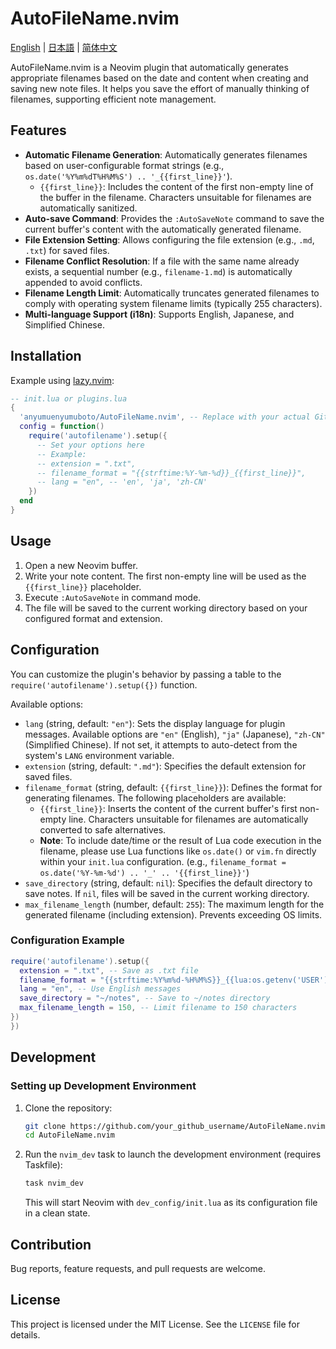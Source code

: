 # AutoFileName.nvim

[English](README.md) | [日本語](doc/README_ja.md) | [简体中文](doc/README_zh-CN.md)

AutoFileName.nvim is a Neovim plugin that automatically generates appropriate filenames based on the date and content when creating and saving new note files. It helps you save the effort of manually thinking of filenames, supporting efficient note management.

## Features

*   **Automatic Filename Generation**: Automatically generates filenames based on user-configurable format strings (e.g., `os.date('%Y%m%dT%H%M%S') .. '_{{first_line}}'`).
    *   `{{first_line}}`: Includes the content of the first non-empty line of the buffer in the filename. Characters unsuitable for filenames are automatically sanitized.
*   **Auto-save Command**: Provides the `:AutoSaveNote` command to save the current buffer's content with the automatically generated filename.
*   **File Extension Setting**: Allows configuring the file extension (e.g., `.md`, `.txt`) for saved files.
*   **Filename Conflict Resolution**: If a file with the same name already exists, a sequential number (e.g., `filename-1.md`) is automatically appended to avoid conflicts.
*   **Filename Length Limit**: Automatically truncates generated filenames to comply with operating system filename limits (typically 255 characters).
*   **Multi-language Support (i18n)**: Supports English, Japanese, and Simplified Chinese.

## Installation

Example using [lazy.nvim](https://github.com/folke/lazy.nvim):

```lua
-- init.lua or plugins.lua
{
  'anyumuenyumuboto/AutoFileName.nvim', -- Replace with your actual GitHub repository path
  config = function()
    require('autofilename').setup({
      -- Set your options here
      -- Example:
      -- extension = ".txt",
      -- filename_format = "{{strftime:%Y-%m-%d}}_{{first_line}}",
      -- lang = "en", -- 'en', 'ja', 'zh-CN'
    })
  end
}
```

## Usage

1.  Open a new Neovim buffer.
2.  Write your note content. The first non-empty line will be used as the `{{first_line}}` placeholder.
3.  Execute `:AutoSaveNote` in command mode.
4.  The file will be saved to the current working directory based on your configured format and extension.

## Configuration

You can customize the plugin's behavior by passing a table to the `require('autofilename').setup({})` function.

Available options:

*   `lang` (string, default: `"en"`): Sets the display language for plugin messages. Available options are `"en"` (English), `"ja"` (Japanese), `"zh-CN"` (Simplified Chinese). If not set, it attempts to auto-detect from the system's `LANG` environment variable.
*   `extension` (string, default: `".md"`): Specifies the default extension for saved files.
*   `filename_format` (string, default: `{{first_line}}`): Defines the format for generating filenames. The following placeholders are available:
    *   `{{first_line}}`: Inserts the content of the current buffer's first non-empty line. Characters unsuitable for filenames are automatically converted to safe alternatives.
    *   **Note**: To include date/time or the result of Lua code execution in the filename, please use Lua functions like `os.date()` or `vim.fn` directly within your `init.lua` configuration.
        (e.g., `filename_format = os.date('%Y-%m-%d') .. '_' .. '{{first_line}}'`)
*   `save_directory` (string, default: `nil`): Specifies the default directory to save notes. If `nil`, files will be saved in the current working directory.
*   `max_filename_length` (number, default: `255`): The maximum length for the generated filename (including extension). Prevents exceeding OS limits.

### Configuration Example

```lua
require('autofilename').setup({
  extension = ".txt", -- Save as .txt file
  filename_format = "{{strftime:%Y%m%d-%H%M%S}}_{{lua:os.getenv('USER')}}_{{first_line}}",
  lang = "en", -- Use English messages
  save_directory = "~/notes", -- Save to ~/notes directory
  max_filename_length = 150, -- Limit filename to 150 characters
})
})
```

## Development

### Setting up Development Environment

1.  Clone the repository:
    ```bash
    git clone https://github.com/your_github_username/AutoFileName.nvim.git
    cd AutoFileName.nvim
    ```
2.  Run the `nvim_dev` task to launch the development environment (requires Taskfile):
    ```bash
    task nvim_dev
    ```
    This will start Neovim with `dev_config/init.lua` as its configuration file in a clean state.

## Contribution

Bug reports, feature requests, and pull requests are welcome.

## License

This project is licensed under the MIT License. See the `LICENSE` file for details.
